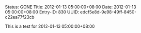 Status: GONE
Title: 2012-01-13 05:00:00+08:00
Date: 2012-01-13 05:00:00+08:00
Entry-ID: 830
UUID: edcf5e8d-9e98-49ff-8450-c22ea77f23cb

This is a test for 2012-01-13 05:00:00+08:00
